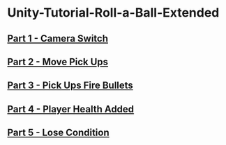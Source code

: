 # Unity-Tutorial-Roll-a-Ball-Extended
## [Part 1 - Camera Switch](https://github.com/JRSerjeant/Unity-Tutorial-Roll-a-Ball-Extended/releases/tag/CameraSwitch)
## [Part 2 - Move Pick Ups](https://github.com/JRSerjeant/Unity-Tutorial-Roll-a-Ball-Extended/releases/tag/MovePickUps)
## [Part 3 - Pick Ups Fire Bullets](https://github.com/JRSerjeant/Unity-Tutorial-Roll-a-Ball-Extended/releases/tag/Bullets)
## [Part 4 - Player Health Added](https://github.com/JRSerjeant/Unity-Tutorial-Roll-a-Ball-Extended/releases/tag/Health_1)
## [Part 5 - Lose Condition](https://github.com/JRSerjeant/Unity-Tutorial-Roll-a-Ball-Extended/releases/tag/Lose_Condition)